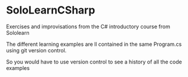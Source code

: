 # SoloLearnCSharp
Exercises and improvisations from the C# introductory course from Sololearn

The different learning examples are ll contained in the same Program.cs using git version control.

So you would have to use version control to see a history of all the code examples